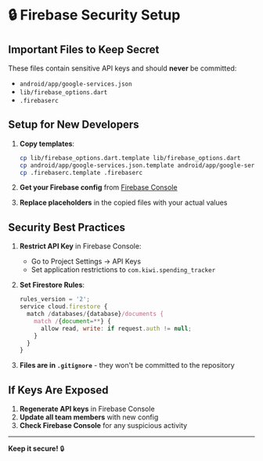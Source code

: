 # 🔒 Firebase Security Setup

## Important Files to Keep Secret

These files contain sensitive API keys and should **never** be committed:
- `android/app/google-services.json`
- `lib/firebase_options.dart`
- `.firebaserc`

## Setup for New Developers

1. **Copy templates**:
   ```bash
   cp lib/firebase_options.dart.template lib/firebase_options.dart
   cp android/app/google-services.json.template android/app/google-services.json
   cp .firebaserc.template .firebaserc
   ```

2. **Get your Firebase config** from [Firebase Console](https://console.firebase.google.com/)

3. **Replace placeholders** in the copied files with your actual values

## Security Best Practices

1. **Restrict API Key** in Firebase Console:
   - Go to Project Settings → API Keys
   - Set application restrictions to `com.kiwi.spending_tracker`

2. **Set Firestore Rules**:
   ```javascript
   rules_version = '2';
   service cloud.firestore {
     match /databases/{database}/documents {
       match /{document=**} {
         allow read, write: if request.auth != null;
       }
     }
   }
   ```

3. **Files are in `.gitignore`** - they won't be committed to the repository

## If Keys Are Exposed

1. **Regenerate API keys** in Firebase Console
2. **Update all team members** with new config
3. **Check Firebase Console** for any suspicious activity

---

**Keep it secure!** 🔒 